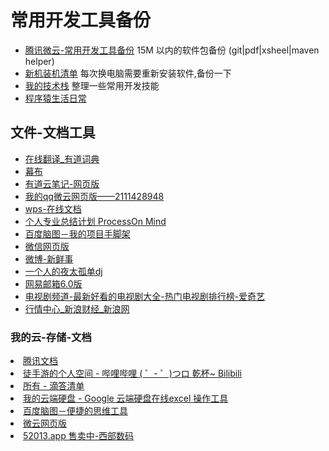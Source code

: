 # 常用开发工具备份
* [腾讯微云-常用开发工具备份](https://share.weiyun.com/5SDdsAZ) 15M 以内的软件包备份 (git|pdf|xsheel|maven helper)
* [新机装机清单](https://mubu.com/doc/1nDKxOoguo) 每次换电脑需要重新安装软件,备份一下
* [我的技术栈](https://mubu.com/doc/1pyVfurgHo) 整理一些常用开发技能
* [程序猿生活日常](https://mubu.com/doc/3Phswxgk6p)

## 文件-文档工具
* <A HREF="http://dict.youdao.com/search?q=mechanism&keyfrom=fanyi.smartResult">在线翻译_有道词典</A>
* <A HREF="https://mubu.com/list#1SSO-Q_Gap">幕布</A>
* <A HREF="https://note.youdao.com/web/#/file/recent/note/8DB549869EB24D769C31F7F66F8AFB17/">有道云笔记-网页版</A>
* <A HREF="https://www.weiyun.com/disk/index.html">我的qq微云网页版——2111428948</A></li>
* <A HREF="https://drive.wps.cn/latest">wps-在线文档</A></li>
* <A HREF="https://www.processon.com/mindmap/596083b6e4b0a77c5aeb998d">个人专业总结计划 ProcessOn Mind</A></li>
* <A HREF="http://naotu.baidu.com/home/fe71bee1396a586323acd02ce1b1c406">百度脑图－我的项目手脚架</A></li>
* <A HREF="https://wx2.qq.com/">微信网页版</A>
* <A HREF="http://weibo.com/u/5414365820/home?wvr=5">微博-新鲜事</A>
* <A HREF="http://www.djkk.com/dance/play/303571.html">一个人的夜太孤单dj</A>
* <A HREF="https://mail.163.com/js6/main.jsp?sid=qBEvVfwmAlMHYDfPObmmPQrBrNXoRrHV&df=email163#module=welcome.WelcomeModule%7C%7B%7D">网易邮箱6.0版</A>
* <A HREF="http://www.iqiyi.com/dianshiju/">电视剧频道-最新好看的电视剧大全-热门电视剧排行榜-爱奇艺</A>
* <A HREF="http://vip.stock.finance.sina.com.cn/mkt/#sge_gold">行情中心_新浪财经_新浪网</A>

<H3>我的云-存储-文档</H3>
<li> <A HREF="https://docs.qq.com/desktop/index.html?_from=1">腾讯文档</A></li>
<li> <A HREF="https://space.bilibili.com/279716873/#/favlist?fid=99297122">徒手游的个人空间 - 哔哩哔哩 ( ゜- ゜)つロ 乾杯~ Bilibili</A></li>
<li> <A HREF="https://www.dida365.com/#q/all/tasks">所有 - 滴答清单</A></li>
<li> <A HREF="https://drive.google.com/drive/my-drive">我的云端硬盘 - Google 云端硬盘在线excel 操作工具</A></li>
<li> <A HREF="http://naotu.baidu.com/home">百度脑图－便捷的思维工具</A></li>
<li> <A HREF="https://www.weiyun.com/disk/index.html#m=disk">微云网页版</A></li>
<li> <A HREF="https://www.west.cn/services/paimai/show.asp?pid=51982531">52013.app 售卖中-西部数码</A></li>
